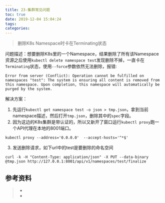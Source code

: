 ```yaml
---
title: 23-集群常见问题
toc: true
date: 2019-12-04 15:04:24
tags:
categories:
---
```








> 删除K8s Namespace时卡在Terminating状态

问题描述：想要删除K8s里的一个Namespace，结果删除了所有该Namespace资源之后使用`kubectl delete namespace test`发现删除不掉，一直卡在`Terminating`状态，使用`--force`参数依然无法删除，报错:

```
Error from server (Conflict): Operation cannot be fulfilled on namespaces "test": The system is ensuring all content is removed from this namespace. Upon completion, this namespace will automatically be purged by the system.
```

解决方案：

1. 先运行`kubectl get namespace test -o json > tmp.json`，拿到当前namespace描述，然后打开`tmp.json`，删除其中的`spec`字段。
2. 因为这边的K8s集群是带认证的，所以又新开了窗口运行`kubectl proxy`跑一个API代理在本地的8001端口。

```
kubectl proxy --address='0.0.0.0'  --accept-hosts='^*$' 
```

3. 发送删除请求，如下url中的test是要删除的命名空间

```
curl -k -H "Content-Type: application/json" -X PUT --data-binary @tmp.json http://127.0.0.1:8001/api/v1/namespaces/test/finalize
```





## 参考资料
> - []()
> - []()
